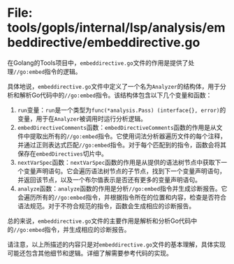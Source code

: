 # File: tools/gopls/internal/lsp/analysis/embeddirective/embeddirective.go

在Golang的Tools项目中，`embeddirective.go`文件的作用是提供了处理`//go:embed`指令的逻辑。

具体地说，`embeddirective.go`文件中定义了一个名为`Analyzer`的结构体，用于分析和解析Go代码中的`//go:embed`指令。该结构体包含以下几个变量和函数：

1. `run`变量：`run`是一个类型为`func(*analysis.Pass) (interface{}, error)`的变量，用于在`Analyzer`被调用时运行分析逻辑。
2. `embedDirectiveComments`函数：`embedDirectiveComments`函数的作用是从文件中提取出所有的`//go:embed`指令。它使用词法分析器遍历文件的每个注释，并通过正则表达式匹配`//go:embed`指令。对于每个匹配到的指令，函数会将其保存在`embedDirectives`切片中。
3. `nextVarSpec`函数：`nextVarSpec`函数的作用是从提供的语法树节点中获取下一个变量声明语句。它会遍历语法树节点的子节点，找到下一个变量声明语句，并返回该节点，以及一个布尔值表示是否还有更多的变量声明语句。
4. `analyze`函数：`analyze`函数的作用是分析`//go:embed`指令并生成诊断报告。它会遍历所有的`//go:embed`指令，并根据指令所在的位置和内容，检查是否符合语法规范。对于不符合规范的指令，函数会生成相应的诊断报告。

总的来说，`embeddirective.go`文件的主要作用是解析和分析Go代码中的`//go:embed`指令，并生成相应的诊断报告。

请注意，以上所描述的内容只是对`embeddirective.go`文件的基本理解，具体实现可能还包含其他细节和逻辑。详细了解需要参考代码的实现。

